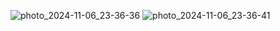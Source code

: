 ![photo_2024-11-06_23-36-36](https://github.com/user-attachments/assets/b6bee7e8-66d2-4dc0-b0b6-23e6f5b73f09)
![photo_2024-11-06_23-36-41](https://github.com/user-attachments/assets/29fe9b69-d25a-4e55-b251-570b053dbab6)
